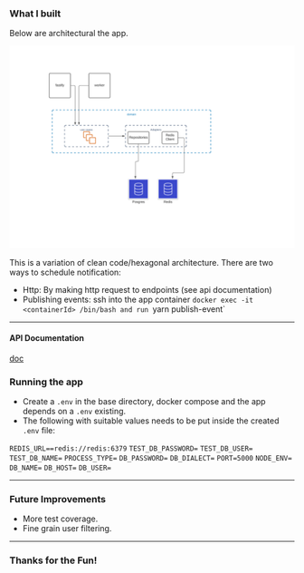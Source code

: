 ### What I built

Below are architectural the app.

![architecture image](./architecture.png)

This is a variation of clean code/hexagonal architecture.
There are two ways to schedule notification:
- Http: By making http request to endpoints (see api documentation)
- Publishing events: ssh into the app container `docker exec -it <containerId> /bin/bash and run `yarn publish-event`

---

#### API Documentation
[doc](https://documenter.getpostman.com/view/263074/Tz5qbdYC)

### Running the app

- Create a `.env` in the base directory, docker compose and the app depends on a `.env` existing.
- The following with suitable values needs to be put inside the created `.env` file:

`REDIS_URL==redis://redis:6379`
`TEST_DB_PASSWORD=`
`TEST_DB_USER=`
`TEST_DB_NAME=`
`PROCESS_TYPE=`
`DB_PASSWORD=`
`DB_DIALECT=`
`PORT=5000`
`NODE_ENV=`
`DB_NAME=`
`DB_HOST=`
`DB_USER=`

---

### Future Improvements

- More test coverage.
- Fine grain user filtering.

---

### Thanks for the Fun!